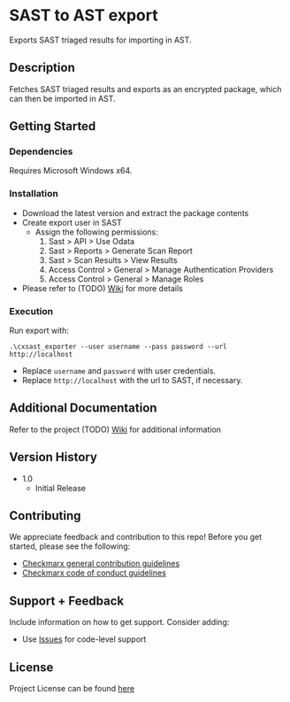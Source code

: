# SAST to AST export

Exports SAST triaged results for importing in AST.

## Description

Fetches SAST triaged results and exports as an encrypted package, which can then be imported in AST.

## Getting Started

### Dependencies

Requires Microsoft Windows x64.

### Installation

* Download the latest version and extract the package contents
* Create export user in SAST
  * Assign the following permissions:
    1. Sast > API > Use Odata
    2. Sast > Reports > Generate Scan Report
    3. Sast > Scan Results > View Results
    4. Access Control > General > Manage Authentication Providers
    5. Access Control > General > Manage Roles
* Please refer to (TODO) [Wiki](insert-wiki-url) for more details

### Execution

Run export with:
```
.\cxsast_exporter --user username --pass password --url http://localhost
```

 * Replace `username` and `password` with user credentials.
 * Replace `http://localhost` with the url to SAST, if necessary.

## Additional Documentation

Refer to the project (TODO) [Wiki](insert-wiki-url) for additional information

## Version History

 * 1.0
   * Initial Release

## Contributing

We appreciate feedback and contribution to this repo! Before you get started, please see the following:

- [Checkmarx general contribution guidelines](CONTRIBUTING.md)
- [Checkmarx code of conduct guidelines](CODE-OF-CONDUCT.md)

## Support + Feedback

Include information on how to get support. Consider adding:

- Use [Issues](https://github.com/CheckmarxDev/ast-sast-export/issues) for code-level support

## License

Project License can be found [here](LICENSE)

